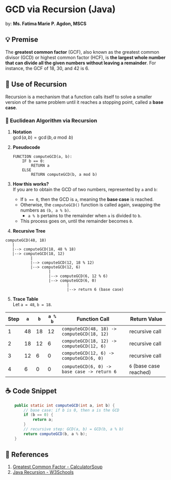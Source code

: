 # GCD via Recursion (Java)
by: **Ms. Fatima Marie P. Agdon, MSCS**

## 💡 Premise
The **greatest common factor** (GCF), also known as the greatest common divisor (GCD) or highest common factor (HCF), is **the largest whole number that can divide all the given numbers without leaving a remainder**. For instance, the GCF of 18, 30, and 42 is 6.

## 🔁 Use of Recursion
Recursion is a mechanism that a function calls itself to solve a smaller version of the same problem until it reaches a stopping point, called a **base case**.

### 🧮 Euclidean Algorithm via Recursion
1. **Notation** <br/>
    $\gcd(a, b) = \gcd(b, a \bmod b)$

2. **Pseudocode**
    ```
    FUNCTION computeGCD(a, b):
        IF b == 0:
            RETURN a
        ELSE
            RETURN computeGCD(b, a mod b)
    ```
3. **How this works?**
    <br/>If you are to obtain the GCD of two numbers, represented by `a` and `b`:
    - If `b == 0`, then the GCD is `a`, meaning the **base case** is reached.
    - Otherwise, the `computeGCD()` function is called again, swapping the numbers as `(b, a % b)`.
        - `a % b` pertains to the remainder when `a` is divided to `b`.
    - This process goes on, until the remainder becomes `0`.

4. **Recursive Tree**
```
computeGCD(48, 18)
   |
   |--> computeGCD(18, 48 % 18)
   |--> computeGCD(18, 12)
           |
           |--> computeGCD(12, 18 % 12)
           |--> computeGCD(12, 6)
                   |
                   |--> computeGCD(6, 12 % 6)
                   |--> computeGCD(6, 0)
                           |
                           |--> return 6 (base case)

```

5. **Trace Table**
<br/>Let `a = 48`, `b = 18`.

| Step | `a` | `b`  | `a % b` | Function Call                              | Return Value               |
|------|-----|------|---------|--------------------------------------------|----------------------------|
|  1   | 48  |  18  |   12    | `computeGCD(48, 18) -> computeGCD(18, 12)` | recursive call             |
|  2   | 18  |  12  |   6     | `computeGCD(18, 12) -> computeGCD(12, 6)`  | recursive call             |
|  3   | 12  |  6   |   0     | `computeGCD(12, 6) -> computeGCD(6, 0)`    | recursive call             |
|  4   | 6   |  0   |   0     | `computeGCD(6, 0) -> base case -> return 6`| `6` (base case reached)    |


## ☕ Code Snippet
```java
    public static int computeGCD(int a, int b) {
        // base case: if b is 0, then a is the GCD
        if (b == 0) {
            return a;
        }
        // recursive step: GCD(a, b) = GCD(b, a % b)
        return computeGCD(b, a % b);
    }
```

## 📖 References
1. [Greatest Common Factor - CalculatorSoup](https://www.calculatorsoup.com/calculators/math/gcf.php)
2. [Java Recursion - W3Schools](https://www.w3schools.com/java/java_recursion.asp)

